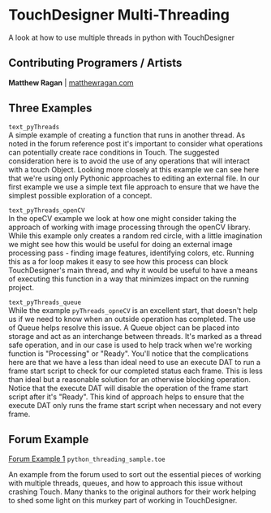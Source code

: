 # TouchDesigner Multi-Threading

A look at how to use multiple threads in python with TouchDesigner
## Contributing Programers / Artists ##

**Matthew Ragan** | [ matthewragan.com](http://matthewragan.com)  

## Three Examples 

`text_pyThreads`  
A simple example of creating a function that runs in another thread. As noted in the forum reference post it's important to consider what operations can potentially create race conditions in Touch. The suggested consideration here is to avoid the use of any operations that will interact with a touch Object. Looking more closely at this example we can see here that we're using only Pythonic approaches to editing an external file. In our first example we use a simple text file approach to ensure that we have the simplest possible exploration of a concept.

`text_pyThreads_openCV`  
In the opeCV example we look at how one might consider taking the approach of working with image processing through the openCV library. While this example only creates a random red circle, with a little imagination we might see how this would be useful for doing an external image processing pass - finding image features, identifying colors, etc. Running this as a for loop makes it easy to see how this process can block TouchDesigner's main thread, and why it would be useful to have a means of executing this function in a way that minimizes impact on the running project.

`text_pyThreads_queue`  
While the example `pyThreads_opneCV` is an excellent start, that doesn't help us if we need to know when an outside operation has completed. The use of Queue helps resolve this issue. A Queue object can be placed into storage and act as an interchange between threads. It's marked as a thread safe operation, and in our case is used to help track when we're working function is "Processing" or "Ready". You'll notice that the complications here are that we have a less than ideal need to use an execute DAT to run a frame start script to check for our completed status each frame. This is less than ideal but a reasonable solution for an otherwise blocking operation. Notice that the execute DAT will disable the operation of the frame start script after it's "Ready". This kind of approach helps to ensure that the execute DAT only runs the frame start script when necessary and not every frame. 

## Forum Example  
[Forum Example 1](https://www.derivative.ca/Forum/viewtopic.php?f=4&t=5396&p=28538&hilit=multithreading+example&sid=d472f763f47c228695ff7b567f22afd8#p28538)
`python_threading_sample.toe`  

An example from the forum used to sort out the essential pieces of working with multiple threads, queues, and how to approach this issue without crashing Touch. Many thanks to the original authors for their work helping to shed some light on this murkey part of working in TouchDesigner.